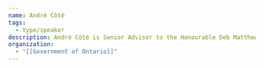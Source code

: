```yaml
---
name: André Côté
tags:
  - type/speaker
description: André Côté is Senior Advisor to the Honourable Deb Matthews, Ontario's Deputy Premier and Minister Responsible for Digital Government
organization:
  - "[[Government of Ontario]]"
---
```


